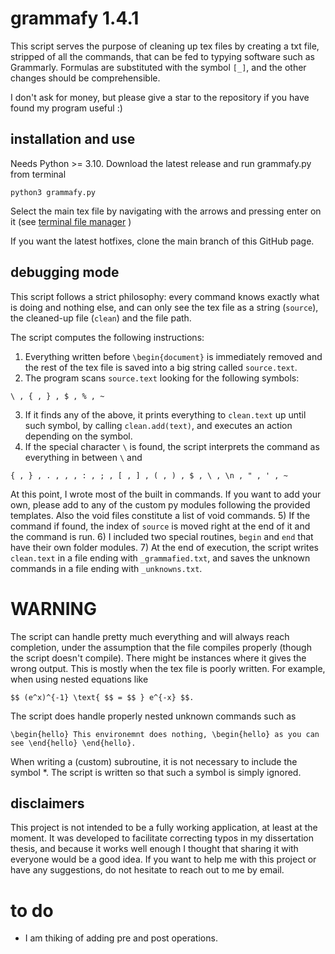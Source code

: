# grammafy 1.4.1

This script serves the purpose of cleaning up tex files by creating a txt file, stripped of all the commands, that can be fed to typying software such as Grammarly. Formulas are substituted with the symbol `[_]`, and the other changes should be comprehensible.

I don't ask for money, but please give a star to the repository if you have found my program useful :)

## installation and use

Needs Python >= 3.10. Download the latest release and run grammafy.py from terminal
```
python3 grammafy.py
```
Select the main tex file by navigating with the arrows and pressing enter on it (see [terminal file manager](https://github.com/ttoommxx/pylePicker) )

If you want the latest hotfixes, clone the main branch of this GitHub page.

## debugging mode

This script follows a strict philosophy: every command knows exactly what is doing and nothing else, and can only see the tex file as a string (`source`), the cleaned-up file (`clean`) and the file path.

The script computes the following instructions:
1) Everything written before `\begin{document}` is immediately removed and the rest of the tex file is saved into a big string called `source.text`.
2) The program scans `source.text` looking for the following symbols:
```
\ , { , } , $ , % , ~
```
3) If it finds any of the above, it prints everything to `clean.text` up until such symbol, by calling `clean.add(text)`, and executes an action depending on the symbol.
4) If the special character ``\`` is found, the script interprets the command as everything in between `\` and
```
{ , } , . , , , : , ; , [ , ] , ( , ) , $ , \ , \n , " , ' , ~
```
At this point, I wrote most of the built in commands. If you want to add your own, please add to any of the custom py modules following the provided templates. Also the void files constitute a list of void commands.
5) If the command if found, the index of `source` is moved right at the end of it and the command is run.
6) I included two special routines, `begin` and `end` that have their own folder modules.
7) At the end of execution, the script writes `clean.text` in a file ending with `_grammafied.txt`, and saves the unknown commands in a file ending with `_unknowns.txt`.

# WARNING

The script can handle pretty much everything and will always reach completion, under the assumption that the file compiles properly (though the script doesn't compile). There might be instances where it gives the wrong output. This is mostly when the tex file is poorly written. For example, when using nested equations like
```
$$ (e^x)^{-1} \text{ $$ = $$ } e^{-x} $$. 
```
The script does handle properly nested unknown commands such as
```
\begin{hello} This environemnt does nothing, \begin{hello} as you can see \end{hello} \end{hello}.
```
When writing a (custom) subroutine, it is not necessary to include the symbol *. The script is written so that such a symbol is simply ignored.

## disclaimers

This project is not intended to be a fully working application, at least at the moment. It was developed to facilitate correcting typos in my dissertation thesis, and because it works well enough I thought that sharing it with everyone would be a good idea. If you want to help me with this project or have any suggestions, do not hesitate to reach out to me by email.

# to do

- I am thiking of adding pre and post operations.